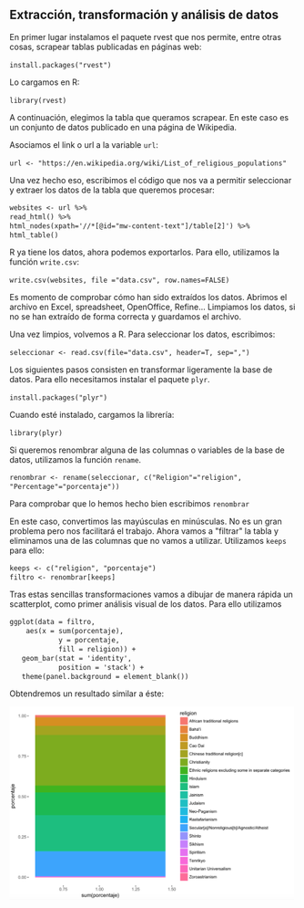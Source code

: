 ## Extracción, transformación y análisis de datos

En primer lugar instalamos el paquete rvest que nos permite, entre otras cosas, scrapear tablas publicadas en páginas web:

`install.packages("rvest")`

Lo cargamos en R:

`library(rvest)`

A continuación, elegimos la tabla que queramos scrapear. En este caso es un conjunto de datos publicado en una página de Wikipedia.

Asociamos el link o url a la variable `url`:

`url <- "https://en.wikipedia.org/wiki/List_of_religious_populations"`

Una vez hecho eso, escribimos el código que nos va a permitir seleccionar y extraer los datos de la tabla que queremos procesar:

```
websites <- url %>%
read_html() %>%
html_nodes(xpath='//*[@id="mw-content-text"]/table[2]') %>%
html_table()
```

R ya tiene los datos, ahora podemos exportarlos. Para ello, utilizamos la función `write.csv`:

`write.csv(websites, file ="data.csv", row.names=FALSE)`

Es momento de comprobar cómo han sido extraídos los datos. Abrimos el archivo en Excel, spreadsheet, OpenOffice, Refine... Limpiamos los datos, si no se han extraído de forma correcta y guardamos el archivo.

Una vez limpios, volvemos a R. Para seleccionar los datos, escribimos:

`seleccionar <- read.csv(file="data.csv", header=T, sep=",")`

Los siguientes pasos consisten en transformar ligeramente la base de datos. Para ello necesitamos instalar el paquete `plyr`.

`install.packages("plyr")`

Cuando esté instalado, cargamos la librería:

`library(plyr)`

Si queremos renombrar alguna de las columnas o variables de la base de datos, utilizamos la función `rename`.

```
renombrar <- rename(seleccionar, c("Religion"="religion", "Percentage"="porcentaje"))
```

Para comprobar que lo hemos hecho bien escribimos `renombrar`

En este caso, convertimos las mayúsculas en minúsculas. No es un gran problema pero nos facilitará el trabajo. Ahora vamos a "filtrar" la tabla y eliminamos una de las columnas que no vamos a utilizar. Utilizamos `keeps` para ello:

```
keeps <- c("religion", "porcentaje")
filtro <- renombrar[keeps]
```

Tras estas sencillas transformaciones vamos a dibujar de manera rápida un scatterplot, como primer análisis visual de los datos. Para ello utilizamos

```
ggplot(data = filtro,
	aes(x = sum(porcentaje),
            y = porcentaje,
            fill = religion)) +
   geom_bar(stat = 'identity',
            position = 'stack') +
   theme(panel.background = element_blank())
```

Obtendremos un resultado similar a éste:

<img src="img/stack.png" alt="alt text" width="500">
